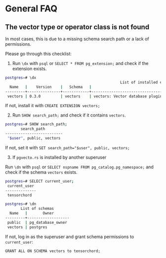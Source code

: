 # General FAQ

## The vector type or operator class is not found

In most cases, this is due to a missing schema search path or a lack of permissions. 

Please go through this checklist:

1. Run `\dx` with `psql` or `SELECT * FROM pg_extension;` and check if the extension exists.

```bash
postgres=# \dx
                                                    List of installed extensions
  Name   |    Version    |   Schema   |                                         Description                                          
---------+---------------+------------+----------------------------------------------------------------------------------------------
 vectors | 0.3.0         | vectors    | vectors: Vector database plugin for Postgres, written in Rust, specifically designed for LLM
```

If not, install it with `CREATE EXTENSION vectors;`

2. Run `SHOW search_path;` and check if it contains `vectors`.

```bash
postgres=# SHOW search_path;
       search_path        
--------------------------
 "$user", public, vectors
```
If not, set it with `SET search_path="$user", public, vectors;`

3. If `pgvecto.rs` is installed by another superuser

Run `\dn` with `psql` or `SELECT nspname FROM pg_catalog.pg_namespace;` and check if the schema `vectors` exists.

```bash
postgres=# SELECT current_user;
 current_user 
--------------
 tensorchord

postgres=# \dn
       List of schemas
  Name   |       Owner       
---------+-------------------
 public  | pg_database_owner
 vectors | postgres
```

If not, log in as the superuser and grant schema permissions to `current_user`:

`GRANT ALL ON SCHEMA vectors to tensorchord;`